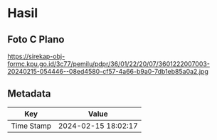 # Hasil

## Foto C Plano

https://sirekap-obj-formc.kpu.go.id/3c77/pemilu/pdpr/36/01/22/20/07/3601222007003-20240215-054446--08ed4580-cf57-4a66-b9a0-7db1eb85a0a2.jpg


## Metadata

| Key        | Value               |
| ---------- | ------------------- |
| Time Stamp | 2024-02-15 18:02:17 |



